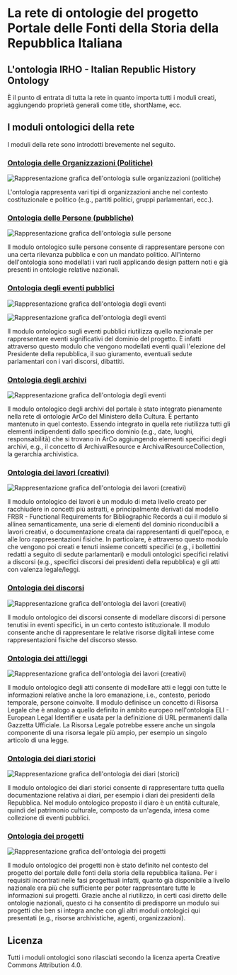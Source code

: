 # La rete di ontologie del progetto Portale delle Fonti della Storia della Repubblica Italiana

## L'ontologia IRHO - Italian Republic History Ontology

È il punto di entrata di tutta la rete in quanto importa tutti i moduli creati, aggiungendo proprietà generali come title, shortName, ecc.

## I moduli ontologici della rete
I moduli della rete sono introdotti brevemente nel seguito.

### [Ontologia delle Organizzazioni (Politiche)](https://w3id.org/italia/republic-history/onto/org)

![Rappresentazione grafica dell'ontologia sulle organizzazioni (politiche)](https://raw.githubusercontent.com/PortaleFontiRepubblica/assets/main/ontologies/org/Grafici/org.png)

L'ontologia rappresenta vari tipi di organizzazioni anche nel contesto costituzionale e politico (e.g., partiti politici, gruppi parlamentari, ecc.).

### [Ontologia delle Persone (pubbliche)](https://w3id.org/italia/republic-history/onto/person)

![Rappresentazione grafica dell'ontologia sulle persone](https://raw.githubusercontent.com/PortaleFontiRepubblica/assets/main/ontologies/person/Grafici/person.png)

Il modulo ontologico sulle persone consente di rappresentare persone con una certa rilevanza pubblica e con un mandato politico. All'interno dell'ontologia sono modellati i vari ruoli applicando design pattern noti e già presenti in ontologie relative nazionali.

### [Ontologia degli eventi pubblici](https://w3id.org/italia/republic-history/onto/event)
![Rappresentazione grafica dell'ontologia degli eventi](https://raw.githubusercontent.com/PortaleFontiRepubblica/assets/main/ontologies/event/Grafici/event.png)

![Rappresentazione grafica dell'ontologia degli eventi](https://raw.githubusercontent.com/PortaleFontiRepubblica/assets/main/ontologies/event/Grafici/sitting-debate-discussion/sitting-debate-discussion.png)

Il modulo ontologico sugli eventi pubblici riutilizza quello nazionale per rappresentare eventi significativi del dominio del progetto. È infatti attraverso questo modulo che vengono modellati eventi quali l'elezione del Presidente della repubblica, il suo giuramento, eventuali sedute parlamentari con i vari discorsi, dibattiti.

### [Ontologia degli archivi](https://w3id.org/arco/ontology/archive)
![Rappresentazione grafica dell'ontologia degli eventi](https://raw.githubusercontent.com/PortaleFontiRepubblica/assets/main/ontologies/archive/Grafici/archive.png)

Il modulo ontologico degli archivi del portale è stato integrato pienamente nella rete di ontologie ArCo del Ministero della Cultura. È pertanto mantenuto in quel contesto. Essendo integrato in quella rete riutilizza tutti gli elementi indipendenti dallo specifico dominio (e.g., date, luoghi, responsabilità) che si trovano in ArCo aggiungendo elementi specifici degli archivi, e.g., il concetto di ArchivalResource e ArchivalResourceCollection, la gerarchia archivistica.


### [Ontologia dei lavori (creativi)](https://w3id.org/italia/republic-history/onto/work)
![Rappresentazione grafica dell'ontologia dei lavori (creativi)](https://raw.githubusercontent.com/PortaleFontiRepubblica/assets/main/ontologies/work/Grafici/work.png)

Il modulo ontologico dei lavori è un modulo di meta livello creato per racchiudere in concetti più astratti, e principalmente derivati dal modello FRBR - Functional Requirements for Bibliographic Records a cui il modulo si allinea semanticamente, una serie di elementi del dominio riconducibili a lavori creativi, o documentazione creata dai rappresentanti di quell'epoca, e alle loro rappresentazioni fisiche.
In particolare, è attraverso questo modulo che vengono poi creati e tenuti insieme concetti specifici (e.g., i bollettini redatti a seguito di sedute parlamentari) e moduli ontologici specifici relativi a discorsi (e.g., specifici discorsi dei presidenti della repubblica) e gli atti con valenza legale/leggi.

### [Ontologia dei discorsi](https://w3id.org/italia/republic-history/onto/speech)
![Rappresentazione grafica dell'ontologia dei lavori (creativi)](https://raw.githubusercontent.com/PortaleFontiRepubblica/assets/main/ontologies/speech/Grafici/speech.png)

Il modulo ontologico dei discorsi consente di modellare discorsi di persone tenutisi in eventi specifici, in un certo contesto istituzionale. Il modulo consente anche di rappresentare le relative risorse digitali intese come rappresentazioni fisiche del discorso stesso.

### [Ontologia dei atti/leggi](https://w3id.org/italia/republic-history/onto/act)
![Rappresentazione grafica dell'ontologia dei lavori (creativi)](https://raw.githubusercontent.com/PortaleFontiRepubblica/assets/main/ontologies/act/Grafici/act.png)

Il modulo ontologico degli atti consente di modellare atti e leggi con tutte le informazioni relative anche la loro emanazione, i.e., contesto, periodo temporale, persone coinvolte. Il modulo definisce un concetto di Risorsa Legale che è analogo a quello definito in ambito europeo nell'ontologia ELI - European Legal Identifier e usata per la definizione di URL permanenti dalla Gazzetta Ufficiale.
La Risorsa Legale potrebbe essere anche un singola componente di una risorsa legale più ampio, per esempio un singolo articolo di una legge.

### [Ontologia dei diari storici](https://w3id.org/italia/republic-history/onto/diary)
![Rappresentazione grafica dell'ontologia dei diari (storici)](https://raw.githubusercontent.com/PortaleFontiRepubblica/assets/main/ontologies/diary/Grafici/diary.png)

Il modulo ontologico dei diari storici consente di rappresentare tutta quella documentazione relativa ai diari, per esempio i diari dei presidenti della Repubblica. Nel modulo ontologico proposto il diaro è un entità culturale, quindi del patrimonio culturale, composto da un'agenda, intesa come collezione di eventi pubblici.


### [Ontologia dei progetti](https://w3id.org/italia/onto/project)
![Rappresentazione grafica dell'ontologia dei progetti](https://raw.githubusercontent.com/PortaleFontiRepubblica/assets/main/ontologies/project/project.png)

Il modulo ontologico dei progetti non è stato definito nel contesto del progetto del portale delle fonti della storia della repubblica italiana. Per i requisiti incontrati nelle fasi progettuali infatti, quanto già disponibile a livello nazionale era più che sufficiente per poter rappresentare tutte le informazioni sui progetti. Grazie anche al riutilizzo, in certi casi diretto delle ontologie nazionali, questo ci ha consentito di predisporre un modulo sui progetti che ben si integra anche con gli altri moduli ontologici qui presentati (e.g., risorse archivistiche, agenti, organizzazioni).


## Licenza
Tutti i moduli ontologici sono rilasciati secondo la licenza aperta Creative Commons Attribution 4.0.

